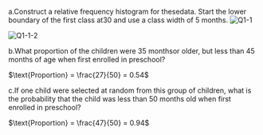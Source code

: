 a.Construct a relative frequency histogram for thesedata. Start the lower boundary of the first class at30 and use a class width of 5 months.
![Q1-1](https://github.com/user-attachments/assets/968e69d9-3e02-4c1f-b9f8-2510da1edafb)

![Q1-1-2](https://github.com/user-attachments/assets/c9f041ad-05fc-4506-8725-8b8aad954333)

 b.What proportion of the children were 35 monthsor older, but less than 45 months of age when first enrolled in preschool?

$\text{Proportion} =  \frac{27}{50} = 0.54$

 c.If one child were selected at random from this group of children, what is the probability that the child was less than 50 months old when first enrolled in preschool?

$\text{Proportion} =  \frac{47}{50} = 0.94$
